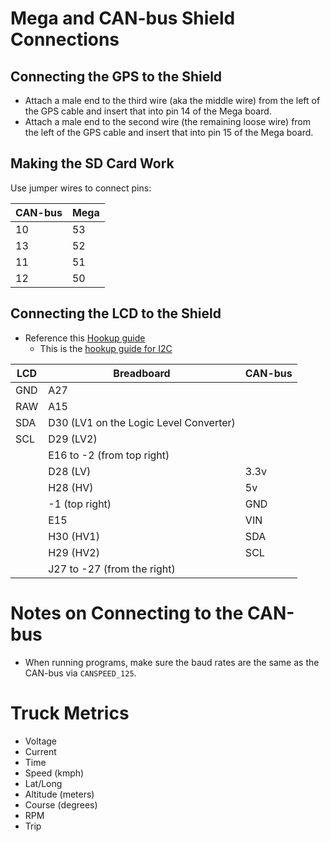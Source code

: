 # Mega and CAN-bus Shield Connections

## Connecting the GPS to the Shield

- Attach a male end to the third wire (aka the middle wire) from the left of the GPS cable and insert that into pin 14 of the Mega board.
- Attach a male end to the second wire (the remaining loose wire) from the left of the GPS cable and insert that into pin 15 of the Mega board.

## Making the SD Card Work

Use jumper wires to connect pins:

| CAN-bus | Mega |
|---|---|
|10|53|
|13|52|
|11|51|
|12|50|

## Connecting the LCD to the Shield

- Reference this [Hookup guide](https://learn.sparkfun.com/tutorials/avr-based-serial-enabled-lcds-hookup-guide/introduction)
    - This is the [hookup guide for I2C](https://cdn.sparkfun.com/assets/learn_tutorials/7/8/9/Fritzing_Arduino_SerLCD_I2C_bb.jpg)

| LCD | Breadboard | CAN-bus |
|---|---|---|
|GND|A27||
|RAW|A15||
|SDA|D30 (LV1 on the Logic Level Converter)||
|SCL|D29 (LV2)||
||E16 to -2 (from top right)||
||D28 (LV)|3.3v|
||H28 (HV)|5v|
||-1 (top right)|GND|
||E15|VIN|
||H30 (HV1)|SDA|
||H29 (HV2)|SCL|
||J27 to -27 (from the right)||

# Notes on Connecting to the CAN-bus
- When running programs, make sure the baud rates are the same as the CAN-bus via `CANSPEED_125`.

# Truck Metrics
- Voltage
- Current
- Time
- Speed (kmph)
- Lat/Long
- Altitude (meters)
- Course (degrees)
- RPM
- Trip